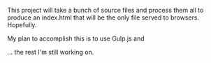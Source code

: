 This project will take a bunch of source files and process them all to produce an index.html that will be the only file served to browsers. Hopefully.

My plan to accomplish this is to use Gulp.js and


... the rest I'm still working on. 
